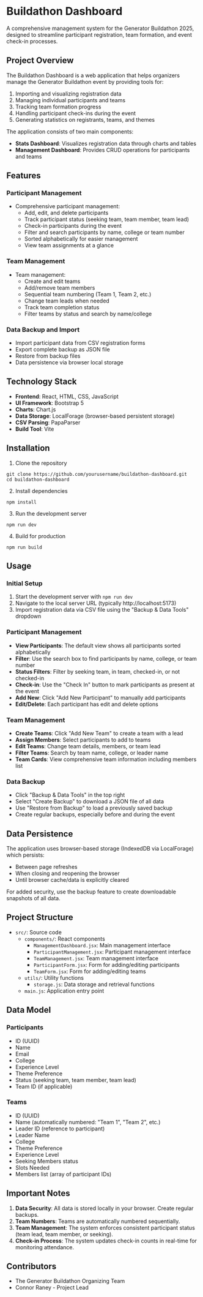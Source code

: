 # Buildathon Dashboard

A comprehensive management system for the Generator Buildathon 2025, designed to streamline participant registration, team formation, and event check-in processes.

## Project Overview

The Buildathon Dashboard is a web application that helps organizers manage the Generator Buildathon event by providing tools for:

1. Importing and visualizing registration data
2. Managing individual participants and teams
3. Tracking team formation progress
4. Handling participant check-ins during the event
5. Generating statistics on registrants, teams, and themes

The application consists of two main components:
- **Stats Dashboard**: Visualizes registration data through charts and tables
- **Management Dashboard**: Provides CRUD operations for participants and teams

## Features

### Participant Management
- Comprehensive participant management:
  - Add, edit, and delete participants
  - Track participant status (seeking team, team member, team lead)
  - Check-in participants during the event
  - Filter and search participants by name, college or team number
  - Sorted alphabetically for easier management
  - View team assignments at a glance

### Team Management
- Team management:
  - Create and edit teams
  - Add/remove team members
  - Sequential team numbering (Team 1, Team 2, etc.)
  - Change team leads when needed
  - Track team completion status
  - Filter teams by status and search by name/college

### Data Backup and Import
- Import participant data from CSV registration forms
- Export complete backup as JSON file
- Restore from backup files
- Data persistence via browser local storage

## Technology Stack

- **Frontend**: React, HTML, CSS, JavaScript
- **UI Framework**: Bootstrap 5
- **Charts**: Chart.js
- **Data Storage**: LocalForage (browser-based persistent storage)
- **CSV Parsing**: PapaParser
- **Build Tool**: Vite

## Installation

1. Clone the repository
```
git clone https://github.com/yourusername/buildathon-dashboard.git
cd buildathon-dashboard
```

2. Install dependencies
```
npm install
```

3. Run the development server
```
npm run dev
```

4. Build for production
```
npm run build
```

## Usage

### Initial Setup
1. Start the development server with `npm run dev`
2. Navigate to the local server URL (typically http://localhost:5173)
3. Import registration data via CSV file using the "Backup & Data Tools" dropdown

### Participant Management
- **View Participants**: The default view shows all participants sorted alphabetically
- **Filter**: Use the search box to find participants by name, college, or team number
- **Status Filters**: Filter by seeking team, in team, checked-in, or not checked-in
- **Check-in**: Use the "Check In" button to mark participants as present at the event
- **Add New**: Click "Add New Participant" to manually add participants
- **Edit/Delete**: Each participant has edit and delete options

### Team Management
- **Create Teams**: Click "Add New Team" to create a team with a lead
- **Assign Members**: Select participants to add to teams
- **Edit Teams**: Change team details, members, or team lead
- **Filter Teams**: Search by team name, college, or leader name
- **Team Cards**: View comprehensive team information including members list

### Data Backup
- Click "Backup & Data Tools" in the top right
- Select "Create Backup" to download a JSON file of all data
- Use "Restore from Backup" to load a previously saved backup
- Create regular backups, especially before and during the event

## Data Persistence

The application uses browser-based storage (IndexedDB via LocalForage) which persists:
- Between page refreshes
- When closing and reopening the browser
- Until browser cache/data is explicitly cleared

For added security, use the backup feature to create downloadable snapshots of all data.

## Project Structure
- `src/`: Source code
  - `components/`: React components
    - `ManagementDashboard.jsx`: Main management interface
    - `ParticipantManagement.jsx`: Participant management interface
    - `TeamManagement.jsx`: Team management interface
    - `ParticipantForm.jsx`: Form for adding/editing participants
    - `TeamForm.jsx`: Form for adding/editing teams
  - `utils/`: Utility functions
    - `storage.js`: Data storage and retrieval functions
  - `main.js`: Application entry point

## Data Model

### Participants
- ID (UUID)
- Name
- Email
- College
- Experience Level
- Theme Preference
- Status (seeking team, team member, team lead)
- Team ID (if applicable)

### Teams
- ID (UUID)
- Name (automatically numbered: "Team 1", "Team 2", etc.)
- Leader ID (reference to participant)
- Leader Name
- College
- Theme Preference
- Experience Level
- Seeking Members status
- Slots Needed
- Members list (array of participant IDs)

## Important Notes

1. **Data Security**: All data is stored locally in your browser. Create regular backups.
2. **Team Numbers**: Teams are automatically numbered sequentially.
3. **Team Management**: The system enforces consistent participant status (team lead, team member, or seeking).
4. **Check-in Process**: The system updates check-in counts in real-time for monitoring attendance.

## Contributors

- The Generator Buildathon Organizing Team
- Connor Raney - Project Lead